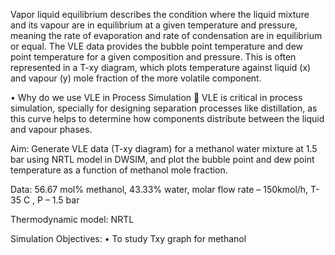Vapor liquid equilibrium describes the condition where the liquid mixture and its vapour are in equilibrium at a given temperature and pressure, meaning the rate of evaporation and rate of condensation are in equilibrium or equal. 
The VLE data provides the bubble point temperature and dew point temperature for a given composition and pressure. 
This is often represented in a T-xy diagram, which plots temperature against liquid (x) and vapour (y) mole fraction of the more volatile component. 

•	Why do we use VLE in Process Simulation  VLE is critical in process simulation, specially for designing separation processes like distillation, as this curve helps to determine how components distribute between the liquid and vapour phases.  

Aim: Generate VLE data (T-xy  diagram) for a methanol water mixture at 1.5 bar using NRTL model in DWSIM, and plot the bubble point and dew point temperature as a function of methanol mole fraction. 

Data: 56.67 mol% methanol, 43.33% water, molar flow rate – 150kmol/h, T-35 C , P – 1.5 bar 

Thermodynamic model: NRTL

Simulation Objectives:
•	To study Txy graph for methanol
